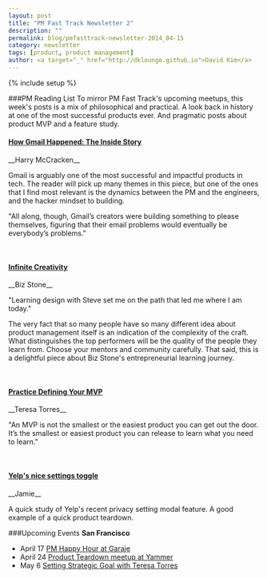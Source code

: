 ```yaml
---
layout: post
title: "PM Fast Track Newsletter 2"
description: ""
permalink: blog/pmfasttrack-newsletter-2014_04-15
category: newsletter
tags: [product, product management]
author: <a target="_" href="http://dklounge.github.io">David Kim</a>
---
```

{% include setup %}

###PM Reading List
To mirror PM Fast Track\'s upcoming meetups, this week\'s posts is a mix of philosophical and practical. A look back in history at one of the most successful products ever. And pragmatic posts about product MVP and a feature study.

<h4><a target="out" href="http://time.com/43263/gmail-10th-anniversary/">How Gmail Happened: The Inside Story</a></h4>
__Harry McCracken__

Gmail is arguably one of the most successful and impactful products in tech. The reader will pick up many themes in this piece, but one of the ones that I find most relevant is the dynamics between the PM and the engineers, and the hacker mindset to building.

"All along, though, Gmail’s creators were building something to please themselves, figuring that their email problems would eventually be everybody’s problems."

<br />
<h4><a target="out" href="http://medium.com/the-biz-stone-collection/672c4f8ffec1">Infinite Creativity</a></h4>
__Biz Stone__

"Learning design with Steve set me on the path that led me where I am today."

The very fact that so many people have so many different idea about product management itself is an indication of the complexity of the craft. What distinguishes the top performers will be the quality of the people they learn from. Choose your mentors and community carefully. That said, this is a delightful piece about Biz Stone\'s entrepreneurial learning journey.

<br />
<h4><a target="out" href="http://teresatorres.com/producttalk/2014/03/practice-defining-your-mvp/">Practice Defining Your MVP</a></h4>
__Teresa Torres__

"An MVP is not the smallest or the easiest product you can get out the door. It’s the smallest or easiest product you can release to learn what you need to learn."

<br />
<h4><a target="out" href="http://signalvnoise.com/posts/3724-yelps-nice-settings-toggle">Yelp's nice settings toggle</a></h4>
__Jamie__

A quick study of Yelp\'s recent privacy setting modal feature. A good example of a quick product teardown.


###Upcoming Events
__San Francisco__

* April 17 [PM Happy Hour at Garaje](http://www.meetup.com/SF-Product-Managers/events/170936332/)
* April 24 [Product Teardown meetup at Yammer](http://www.meetup.com/ProductManagementFastTrack/events/176161502/)
* May 6 [Setting Strategic Goal with Teresa Torres](http://www.meetup.com/ProductManagementFastTrack/events/169745562/)
